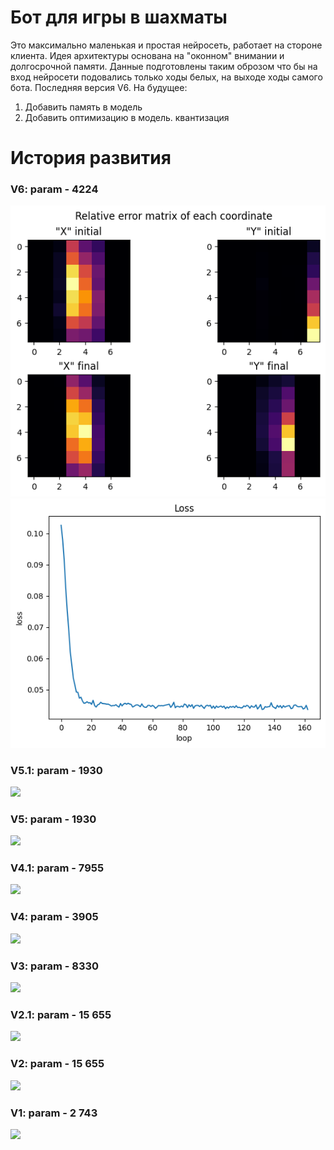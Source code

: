 # Бот для игры в шахматы
Это максимально маленькая и простая нейросеть, работает на стороне клиента. Идея архитектуры основана на "оконном" внимании и долгосрочной памяти. Данные подготовлены таким оброзом что бы на вход нейросети подовались только ходы белых, на выходе ходы самого бота. Последняя версия V6.
На будущее:
1. Добавить память в модель
2. Добавить оптимизацию в модель. квантизация
# История развития
<h3>V6: param - 4224</h3>
<img src="plots/V6hotmap.png"/>
<img src="plots/V6lossplot.png"/>
<h3>V5.1: param - 1930</h3>
<img src="plots/V5.1.png"/>
<h3>V5: param - 1930</h3>
<img src="plots/V5.png"/>
<h3>V4.1: param - 7955</h3>
<img src="plots/V4.1.png"/>
<h3>V4: param - 3905</h3>
<img src="plots/V4.png"/>
<h3>V3: param - 8330</h3>
<img src="plots/V3.png"/>
<h3>V2.1: param - 15 655</h3>
<img src="plots/V2.1.png"/>
<h3>V2: param - 15 655</h3>
<img src="plots/V2.png"/>
<h3>V1: param - 2 743</h3>
<img src="plots/V1.png"/>
